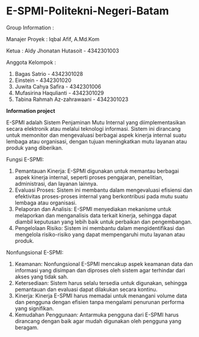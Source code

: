 # E-SPMI-Politekni-Negeri-Batam
Group Information : 

Manajer Proyek   : Iqbal Afif, A.Md.Kom

Ketua 	         : Aldy Jhonatan Hutasoit - 4342301003

Anggota Kelompok : 
1. Bagas Satrio                - 4342301028
2. Einstein                    - 4342301020
3. Juwita Cahya Safira         - 4342301006
4. Mufasirina Haqulianti       - 4342301029
5. Tabina Rahmah Az-zahrawaani - 4342301023

**Information project**

E-SPMI adalah Sistem Penjaminan Mutu Internal yang diimplementasikan secara elektronik atau melalui teknologi informasi. Sistem ini dirancang untuk memonitor dan mengevaluasi berbagai aspek kinerja internal suatu lembaga atau organisasi, dengan tujuan meningkatkan mutu layanan atau produk yang diberikan.

Fungsi E-SPMI:
1. Pemantauan Kinerja: E-SPMI digunakan untuk memantau berbagai aspek kinerja internal, seperti proses pengajaran, penelitian, administrasi, dan layanan lainnya.
2. Evaluasi Proses: Sistem ini membantu dalam mengevaluasi efisiensi dan efektivitas proses-proses internal yang berkontribusi pada mutu suatu lembaga atau organisasi.
3. Pelaporan dan Analisis: E-SPMI menyediakan mekanisme untuk melaporkan dan menganalisis data terkait kinerja, sehingga dapat diambil keputusan yang lebih baik untuk perbaikan dan pengembangan.
4. Pengelolaan Risiko: Sistem ini membantu dalam mengidentifikasi dan mengelola risiko-risiko yang dapat mempengaruhi mutu layanan atau produk.


Nonfungsional E-SPMI:
1. Keamanan: Nonfungsional E-SPMI mencakup aspek keamanan data dan informasi yang disimpan dan diproses oleh sistem agar terhindar dari akses yang tidak sah.
2. Ketersediaan: Sistem harus selalu tersedia untuk digunakan, sehingga pemantauan dan evaluasi dapat dilakukan secara kontinu.
3. Kinerja: Kinerja E-SPMI harus memadai untuk menangani volume data dan pengguna dengan efisien tanpa mengalami penurunan performa yang signifikan.
4. Kemudahan Penggunaan: Antarmuka pengguna dari E-SPMI harus dirancang dengan baik agar mudah digunakan oleh pengguna yang beragam.


